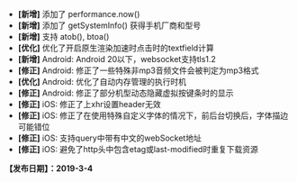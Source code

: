 
- **[新增]** 添加了 performance.now()
- **[新增]** 添加了 getSystemInfo() 获得手机厂商和型号
- **[新增]** 支持 atob(), btoa()
- **[优化]** 优化了开启原生渲染加速时点击时的textfield计算
- **[新增]** Android: Android 20以下，websocket支持tls1.2
- **[修正]** Android: 修正了一些特殊非mp3音频文件会被判定为mp3格式
- **[优化]** Android: 优化了自动内存管理的执行时机
- **[修正]** Android: 修正了部分机型动态隐藏虚拟按键条时的显示
- **[修正]** iOS: 修正了上xhr设置header无效
- **[修正]** iOS: 修正了在使用特殊自定义字体的情况下，前后台切换后，字体描边可能错位
- **[修正]** iOS: 支持query中带有中文的webSocket地址
- **[修正]** iOS: 避免了http头中包含etag或last-modified时重复下载资源


**【发布日期】：2019-3-4**
